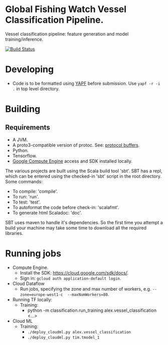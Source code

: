 # Global Fishing Watch Vessel Classification Pipeline.

Vessel classification pipeline: feature generation and model training/inference.

[![Build Status](https://travis-ci.org/GlobalFishingWatch/vessel-classification-pipeline.svg?branch=master)](https://travis-ci.org/GlobalFishingWatch/vessel-classification-pipeline)

# Developing

* Code is to be formatted using [YAPF](https://github.com/google/yapf) before submission. Use `yapf -r -i .` in top level
  directory.


# Building

## Requirements

* A JVM.
* A proto3-compatible version of protoc. See: [protocol buffers](https://developers.google.com/protocol-buffers/).
* Python.
* Tensorflow.
* [Google Compute Engine](https://console.cloud.google.com) access and SDK installed locally.

The various projects are built using the Scala build tool 'sbt'. SBT has a repl, which can be
entered using the checked-in 'sbt' script in the root directory. Some commands:

* To compile: 'compile'.
* To run: 'run'.
* To test: 'test'.
* To autoformat the code before check-in: 'scalafmt'.
* To generate html Scaladoc: 'doc'.

SBT uses maven to handle it's dependencies. So the first time you attempt a build your machine
may take some time to download all the required libraries.

# Running jobs

* Compute Engine.
  * Install the SDK: https://cloud.google.com/sdk/docs/.
  * Sign in: `gcloud auth application-default login`.
* Cloud Dataflow
   * Run jobs, specifying the zone and max number of workers, e.g. `--zone=europe-west1-c  --maxNumWorkers=80`.
* Running TF locally:
   * Training:
       - python -m classification.run_training alex.vessel_classification <...>
* Cloud ML
   * Training:
       - `./deploy_cloudml.py alex.vessel_classification`
       - `./deploy_cloudml.py tim.tmodel_1`

